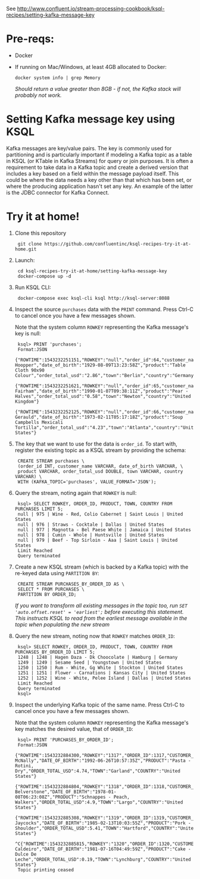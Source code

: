 See http://www.confluent.io/stream-processing-cookbook/ksql-recipes/setting-kafka-message-key

# Pre-reqs: 

* Docker
* If running on Mac/Windows, at least 4GB allocated to Docker: 

      docker system info | grep Memory 

    _Should return a value greater than 8GB - if not, the Kafka stack will probably not work._

# Setting Kafka message key using KSQL

Kafka messages are key/value pairs. The key is commonly used for partitioning and is particularly important if modeling a Kafka topic as a table in KSQL (or KTable in Kafka Streams) for query or join purposes. It is often a requirement to take data in a Kafka topic and create a derived version that includes a key based on a field within the message payload itself. This could be where the data needs a key other than that which has been set, or where the producing application hasn't set any key. An example of the latter is the JDBC connector for Kafka Connect.

# Try it at home!

1. Clone this repository

        git clone https://github.com/confluentinc/ksql-recipes-try-it-at-home.git

2. Launch: 

        cd ksql-recipes-try-it-at-home/setting-kafka-message-key
        docker-compose up -d

3. Run KSQL CLI:

        docker-compose exec ksql-cli ksql http://ksql-server:8088

4. Inspect the source `purchases` data with the `PRINT` command. Press Ctrl-C to cancel once you have a few messages shown. 

    Note that the system column `ROWKEY` representing the Kafka message's key is null: 

        ksql> PRINT 'purchases';
        Format:JSON
        {"ROWTIME":1543232251151,"ROWKEY":"null","order_id":64,"customer_name":"Denna Hoopper","date_of_birth":"1929-08-09T13:23:58Z","product":"Table Cloth 90x90 Colour","order_total_usd":"2.86","town":"Berlin","country":"Germany"}
        {"ROWTIME":1543232251621,"ROWKEY":"null","order_id":65,"customer_name":"Emera Fairham","date_of_birth":"1990-01-07T09:38:11Z","product":"Pear - Halves","order_total_usd":"0.58","town":"Newton","country":"United Kingdom"}
        {"ROWTIME":1543232252125,"ROWKEY":"null","order_id":66,"customer_name":"Stefano Gerauld","date_of_birth":"1973-02-11T05:17:18Z","product":"Soup Campbells Mexicali Tortilla","order_total_usd":"4.23","town":"Atlanta","country":"United States"}

5. The key that we want to use for the data is `order_id`. To start with, register the existing topic as a KSQL stream by providing the schema: 

        CREATE STREAM purchases \
        (order_id INT, customer_name VARCHAR, date_of_birth VARCHAR, \
        product VARCHAR, order_total_usd DOUBLE, town VARCHAR, country VARCHAR) \
        WITH (KAFKA_TOPIC='purchases', VALUE_FORMAT='JSON');
        
6. Query the stream, noting again that `ROWKEY` is null: 

        ksql> SELECT ROWKEY, ORDER_ID, PRODUCT, TOWN, COUNTRY FROM PURCHASES LIMIT 5;
        null | 975 | Wine - Red, Colio Cabernet | Saint Louis | United States
        null | 976 | Straws - Cocktale | Dallas | United States
        null | 977 | Magnotta - Bel Paese White | Jamaica | United States
        null | 978 | Cumin - Whole | Huntsville | United States
        null | 979 | Beef - Top Sirloin - Aaa | Saint Louis | United States
        Limit Reached
        Query terminated

7. Create a new KSQL stream (which is backed by a Kafka topic) with the re-keyed data using `PARTITION BY`: 

        CREATE STREAM PURCHASES_BY_ORDER_ID AS \
        SELECT * FROM PURCHASES \
        PARTITION BY ORDER_ID;

    _If you want to transform all existing messages in the topic too, run `SET 'auto.offset.reset' = 'earliest';` before executing this statement. This instructs KSQL to read from the earliest message available in the topic when populating the new stream_

6. Query the new stream, noting now that `ROWKEY` matches `ORDER_ID`: 

        ksql> SELECT ROWKEY, ORDER_ID, PRODUCT, TOWN, COUNTRY FROM PURCHASES_BY_ORDER_ID LIMIT 5;
        1248 | 1248 | Hagen Daza - Dk Choocolate | Hamburg | Germany
        1249 | 1249 | Sesame Seed | Youngstown | United States
        1250 | 1250 | Rum - White, Gg White | Stockton | United States
        1251 | 1251 | Flower - Carnations | Kansas City | United States
        1252 | 1252 | Wine - White, Pelee Island | Dallas | United States
        Limit Reached
        Query terminated
        ksql>

7. Inspect the underlying Kafka topic of the same name. Press Ctrl-C to cancel once you have a few messages shown. 

    Note that the system column `ROWKEY` representing the Kafka message's key matches the desired value, that of `ORDER_ID`: 

        ksql> PRINT 'PURCHASES_BY_ORDER_ID';
        Format:JSON
        {"ROWTIME":1543232884300,"ROWKEY":"1317","ORDER_ID":1317,"CUSTOMER_NAME":"Guillermo McNally","DATE_OF_BIRTH":"1992-06-26T10:57:35Z","PRODUCT":"Pasta - Rotini, Dry","ORDER_TOTAL_USD":4.74,"TOWN":"Garland","COUNTRY":"United States"}
        {"ROWTIME":1543232884804,"ROWKEY":"1318","ORDER_ID":1318,"CUSTOMER_NAME":"Elwira Belverstone","DATE_OF_BIRTH":"1978-01-08T06:23:08Z","PRODUCT":"Schnappes - Peach, Walkers","ORDER_TOTAL_USD":4.9,"TOWN":"Largo","COUNTRY":"United States"}
        {"ROWTIME":1543232885308,"ROWKEY":"1319","ORDER_ID":1319,"CUSTOMER_NAME":"Mollie Jaycocks","DATE_OF_BIRTH":"1985-02-13T10:03:55Z","PRODUCT":"Pork - Shoulder","ORDER_TOTAL_USD":5.41,"TOWN":"Hartford","COUNTRY":"United States"}
        ^C{"ROWTIME":1543232885815,"ROWKEY":"1320","ORDER_ID":1320,"CUSTOMER_NAME":"Barbara Caldeiro","DATE_OF_BIRTH":"1981-07-16T04:49:59Z","PRODUCT":"Cake - Dulce De Leche","ORDER_TOTAL_USD":0.19,"TOWN":"Lynchburg","COUNTRY":"United States"}
        Topic printing ceased
